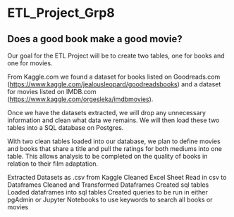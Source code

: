 # ETL_Project_Grp8

## Does a good book make a good movie?

Our goal for the ETL Project will be to create two tables, one for books and one for movies. 

From Kaggle.com we found a dataset for books listed on Goodreads.com (https://www.kaggle.com/jealousleopard/goodreadsbooks) and a dataset for movies listed on IMDB.com (https://www.kaggle.com/orgesleka/imdbmovies).

Once we have the datasets extracted, we will drop any unnecessary information and clean what data we remains. We will then load these two tables into a SQL database on Postgres.

With two clean tables loaded into our database, we plan to define movies and books that share a title and pull the ratings for both mediums into one table. This allows analysis to be completed on the quality of books in relation to their film adaptation.

Extracted Datasets as .csv from Kaggle
Cleaned Excel Sheet
Read in csv to Dataframes
Cleaned and Transformed Dataframes
Created sql tables
Loaded dataframes into sql tables
Created queries to be run in either pgAdmin or Jupyter Notebooks to use keywords to search all books or movies
